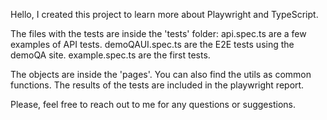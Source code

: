 Hello, 
I created this project to learn more about Playwright and TypeScript.

The files with the tests are inside the 'tests' folder:
api.spec.ts are a few examples of API tests.
demoQAUI.spec.ts are the E2E tests using the demoQA site.
example.spec.ts are the first tests.

The objects are inside the 'pages'.
You can also find the utils as common functions.
The results of the tests are included in the playwright report.

Please, feel free to reach out to me for any questions or suggestions.
